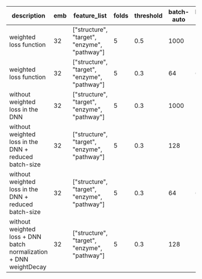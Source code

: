 | description | emb | feature_list | folds | threshold | batch-auto | batch-model | epoch-auto | epoch-model | dropout | accuracy | auc | f1 |
|-------------|-----|--------------|-------|-----------|------------|-------------|------------|-------------|---------|----------|-----|----|
| weighted loss function | 32 | ["structure", "target", "enzyme", "pathway"] | 5 | 0.5 | 1000 | 1000 | 10 | 10 | 0.4 | 12% | 51% | - |
| weighted loss function | 32 | ["structure", "target", "enzyme", "pathway"] | 5 | 0.3 | 64 | 64 | 1000 | 1000 | 0.4 | 11% | 47% | - |
| without weighted loss in the DNN | 32 | ["structure", "target", "enzyme", "pathway"] | 5 | 0.3 | 1000 | 1000 | 10 | 10 | 0.4 | 88% | 56% | - |
| without weighted loss in the DNN + reduced batch-size | 32 | ["structure", "target", "enzyme", "pathway"] | 5 | 0.3 | 128 | 128 | 10 | 10 | 0.4 | 86% | 58% | - |
| without weighted loss in the DNN + reduced batch-size | 32 | ["structure", "target", "enzyme", "pathway"] | 5 | 0.3 | 64 | 64 | 10 | 10 | 0.4 | 88% | 59% | f1 |
| without weighted loss + DNN batch normalization + DNN weightDecay | 32 | ["structure", "target", "enzyme", "pathway"] | 5 | 0.3 | 128 | 128 | 10 | 10 | 0.4 | 11% | 50% | f1 |